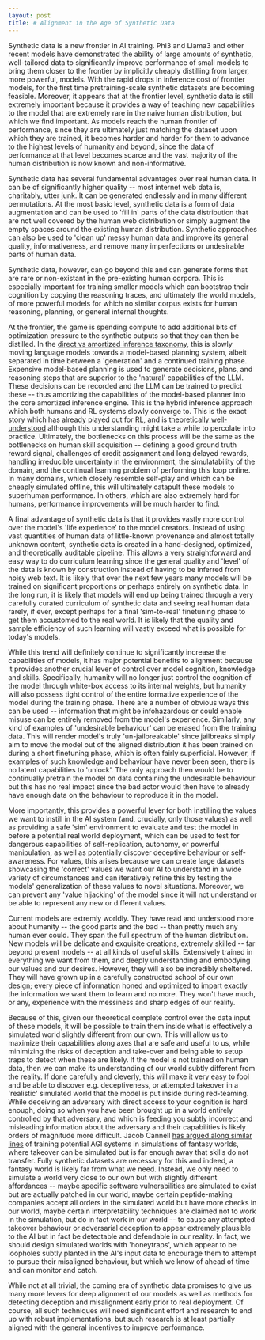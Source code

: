 ```yaml
---
layout: post
title: # Alignment in the Age of Synthetic Data
---
```


Synthetic data is a new frontier in AI training. Phi3 and Llama3 and other recent models have demonstrated the ability of large amounts of synthetic, well-tailored data to significantly improve performance of small models to bring them closer to the frontier by implicitly cheaply distilling from larger, more powerful, models. With the rapid drops in inference cost of frontier models, for the first time pretraining-scale synthetic datasets are becoming feasible. Moreover, it appears that at the frontier level, synthetic data is still extremely important because it provides a way of teaching new capabilities to the model that are extremely rare in the naive human distribution, but which we find important. As models reach the human frontier of performance, since they are ultimately just matching the dataset upon which they are trained, it becomes harder and harder for them to advance to the highest levels of humanity and beyond, since the data of performance at that level becomes scarce and the vast majority of the human distribution is now known and non-informative. 

Synthetic data has several fundamental advantages over real human data. It can be of significantly higher quality -- most internet web data is, charitably, utter junk. It can be generated endlessly and in many different permutations. At the most basic level, synthetic data is a form of data augmentation and can be used to 'fill in' parts of the data distribution that are not well covered by the human web distribution or simply augment the empty spaces around the existing human distribution. Synthetic approaches can also be used to 'clean up' messy human data and improve its general quality, informativeness, and remove many imperfections or undesirable parts of human data.

Synthetic data, however, can go beyond this and can generate forms that are rare or non-existant in the pre-existing human corpora. This is especially important for training smaller models which can bootstrap their cognition by copying the reasoning traces, and ultimately the world models, of more powerful models for which no similar corpus exists for human reasoning, planning, or general internal thoughts. 

At the frontier, the game is spending compute to add additional bits of optimization pressure to the synthetic outputs so that they can then be distilled. In the [direct vs amortized inference taxonomy](https://www.lesswrong.com/posts/S54HKhxQyttNLATKu/deconfusing-direct-vs-amortised-optimization), this is slowly moving language models towards a model-based planning system, albeit separated in time between a 'generation' and a continued training phase. Expensive model-based planning is used to generate decisions, plans, and reasoning steps that are superior to the 'natural' capabilities of the LLM. These decisions can be recorded and the LLM can be trained to predict these -- thus amortizing the capabilities of the model-based planner into the core amortized inference engine. This is the hybrid inference approach which both humans and RL systems slowly converge to. This is the exact story which has already played out for RL, and is [theoretically well-understood](https://www.mit.edu/~dimitrib/Newton'sMethodforRLMPC.pdf) although this understanding might take a while to percolate into practice. Ultimately, the bottlenecks on this process will be the same as the bottlenecks on human skill acquisition -- defining a good ground truth reward signal, challenges of credit assignment and long delayed rewards, handling irreducible uncertainty in the environment, the simulatability of the domain, and the continual learning problem of performing this loop online. In many domains, which closely resemble self-play and which can be cheaply simulated offline, this will ultimately catapult these models to superhuman performance. In others, which are also extremely hard for humans, performance improvements will be much harder to find. 

A final advantage of synthetic data is that it provides vastly more control over the model's 'life experience' to the model creators. Instead of using vast quantities of human data of little-known provenance and almost totally unknown content, synthetic data is created in a hand-designed, optimized, and theoretically auditable pipeline. This allows a very straightforward and easy way to do curriculum learning since the general quality and 'level' of the data is known by construction instead of having to be inferred from noisy web text. It is likely that over the next few years many models will be trained on significant proportions or perhaps entirely on synthetic data. In the long run, it is likely that models will end up being trained through a very carefully curated curriculum of synthetic data and seeing real human data rarely, if ever, except perhaps for a final 'sim-to-real' finetuning phase to get them accustomed to the real world. It is likely that the quality and sample efficiency of such learning will vastly exceed what is possible for today's models. 

While this trend will definitely continue to significantly increase the capabilities of models, it has major potential benefits to alignment because it provides another crucial lever of control over model cognition, knowledge and skills. Specifically, humanity will no longer just control the cognition of the model through white-box access to its internal weights, but humanity will also possess tight control of the entire formative experience of the model during the training phase. There are a number of obvious ways this can be used -- information that might be infohazardous or could enable misuse can be entirely removed from the model's experience. Similarly, any kind of examples of 'undesirable behaviour' can be erased from the training data. This will render model's truly 'un-jailbreakable' since jailbreaks simply aim to move the model out of the aligned distribution it has been trained on during a short finetuning phase, which is often fairly superficial. However, if examples of such knowledge and behaviour have never been seen, there is no latent capabilities to 'unlock'. The only approach then would be to continually pretrain the model on data containing the undesirable behaviour but this has no real impact since the bad actor would then have to already have enough data on the behaviour to reproduce it in the model.

More importantly, this provides a powerful lever for both instilling the values we want to instill in the AI system (and, crucially, only those values) as well as providing a safe 'sim' environment to evaluate and test the model in before a potential real world deployment, which can be used to test for dangerous capabilities of self-replication, autonomy, or powerful manipulation, as well as potentially discover deceptive behaviour or self-awareness. For values, this arises because we can create large datasets showcasing the 'correct' values we want our AI to understand in a wide variety of circumstances and can iteratively refine this by testing the models' generalization of these values to novel situations. Moreover, we can prevent any 'value hijacking' of the model since it will not understand or be able to represent any new or different values. 

Current models are extremly worldly. They have read and understood more about humanity -- the good parts and the bad -- than pretty much any human ever could. They span the full spectrum of the human distribution. New models will be delicate and exquisite creations, extremely skilled -- far beyond present models -- at all kinds of useful skills. Extensively trained in everything we want from them, and deeply understanding and embodying our values and our desires. However, they will also be incredibly sheltered. They will have grown up in a carefully constructed school of our own design; every piece of information honed and optimized to impart exactly the information we want them to learn and no more. They won't have much, or any, experience with the messiness and sharp edges of our reality. 

Because of this, given our theoretical complete control over the data input of these models, it will be possible to train them inside what is effectively a simulated world slightly different from our own. This will allow us to maximize their capabilities along axes that are safe and useful to us, while minimizing the risks of deception and take-over and being able to setup traps to detect when these are likely. If the model is not trained on human data, then we can make its understanding of our world subtly different from the reality. If done carefully and cleverly, this will make it very easy to fool and be able to discover e.g. deceptiveness, or attempted takeover in a 'realistic' simulated world that the model is put inside during red-teaming. While deceiving an adversary with direct access to your cognition is hard enough, doing so when you have been brought up in a world entirely controlled by that adversary, and which is feeding you subtly incorrect and misleading information about the adversary and their capabilities is likely orders of magnitude more difficult. Jacob Cannell [has argued along similar lines](https://www.lesswrong.com/posts/WKGZBCYAbZ6WGsKHc/love-in-a-simbox-is-all-you-need) of training potential AGI systems in simulations of fantasy worlds, where takeover can be simulated but is far enough away that skills do not transfer. Fully synthetic datasets are necessary for this and indeed, a fantasy world is likely far from what we need. Instead, we only need to simulate a world very close to our own but with slightly different affordances -- maybe specific software vulnerabilities are simulated to exist but are actually patched in our world, maybe certain peptide-making companies accept all orders in the simulated world but have more checks in our world, maybe certain interpretability techniques are claimed not to work in the simulation, but do in fact work in our world -- to cause any attempted takeover behaviour or adversarial deception to appear extremely plausible to the AI but in fact be detectable and defendable in our reality. In fact, we should design simulated worlds with 'honeytraps', which appear to be loopholes subtly planted in the AI's input data to encourage them to attempt to pursue their misaligned behaviour, but which we know of ahead of time and can monitor and catch.

While not at all trivial, the coming era of synthetic data promises to give us many more levers for deep alignment of our models as well as methods for detecting deception and misalignment early prior to real deployment. Of course, all such techniques will need significant effort and research to end up with robust implementations, but such research is at least partially aligned with the general incentives to improve performance.
